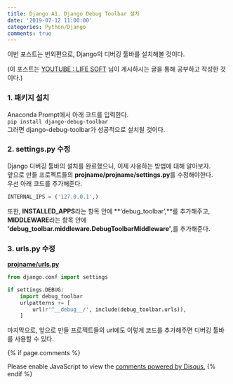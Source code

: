 ```yaml
---
title: Django A1. Django Debug Toolbar 설치
date: '2019-07-12 11:00:00'
categories: Python/Django
comments: true
---
```

이번 포스트는 번외편으로, Django의 디버깅 툴바를 설치해볼 것이다. 

(이 포스트는 [YOUTUBE : LIFE SOFT](https://www.youtube.com/channel/UCqRTjWqD-ZWHj0ZoPSKVWBw) 님이 게시하시는 글을 통해 공부하고 작성한 것이다.)

### 1. 패키지 설치

Anaconda Prompt에서 아래 코드를 입력한다.   
<code>pip install django-debug-toolbar</code>  
그러면 django-debug-toolbar가 성공적으로 설치될 것이다.

### 2. settings.py 수정

Django 디버깅 툴바의 설치를 완료했으니, 이제 사용하는 방법에 대해 알아보자.  
앞으로 만들 프로젝트들의  **projname/projname/settings.py**를 수정해야한다.   
우선 아래 코드를 추가해준다.

```python
INTERNAL_IPS = ('127.0.0.1',)
```
또한, **INSTALLED_APPS**라는 항목 안에 **‘debug_toolbar’,**를 추가해주고, **MIDDLEWARE**라는 항목 안에 **'debug_toolbar.middleware.DebugToolbarMiddleware'**,를 추가해준다.

### 3. urls.py 수정

**<u>projname/urls.py</u>**  

```python
from django.conf import settings

if settings.DEBUG:
    import debug_toolbar
    urlpatterns += [
        url(r'^__debug__/', include(debug_toolbar.urls)),
    ]
```

마지막으로, 앞으로 만들 프로젝트들의 url에도 이렇게 코드를 추가해주면 디버깅 툴바를 사용할 수 있다. 





{% if page.comments %}
<div id="disqus_thread"></div>
<script>
/**
*  RECOMMENDED CONFIGURATION VARIABLES: EDIT AND UNCOMMENT THE SECTION BELOW TO INSERT DYNAMIC VALUES FROM YOUR PLATFORM OR CMS.
*  LEARN WHY DEFINING THESE VARIABLES IS IMPORTANT: https://disqus.com/admin/universalcode/#configuration-variables*/
/*
var disqus_config = function () {
this.page.url = PAGE_URL;  // Replace PAGE_URL with your page's canonical URL variable
this.page.identifier = PAGE_IDENTIFIER; // Replace PAGE_IDENTIFIER with your page's unique identifier variable
};
*/
(function() { // DON'T EDIT BELOW THIS LINE
var d = document, s = d.createElement('script');
s.src = 'https://hwnagto.disqus.com/embed.js';
s.setAttribute('data-timestamp', +new Date());
(d.head || d.body).appendChild(s);
})();
</script>
<noscript>Please enable JavaScript to view the <a href="https://disqus.com/?ref_noscript">comments powered by Disqus.</a></noscript>
{% endif %}